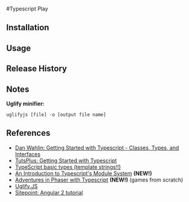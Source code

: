#Typescript Play

## Installation

## Usage 

## Release History

## Notes

**Uglify minifier:**

    uglifyjs [file] -o [output file name]

## References
- [Dan Wahlin: Getting Started with Typescript - Classes, Types, and Interfaces](http://weblogs.asp.net/dwahlin/getting-started-with-typescript-classes-static-types-and-interfaces)
- [TutsPlus: Getting Started with Typescript](http://code.tutsplus.com/tutorials/getting-started-with-typescript--net-28890)
- [TypeScript basic types (template strings!!)](https://www.typescriptlang.org/docs/handbook/basic-types.html)
- [An Introduction to Typescript's Module System](https://blog.oio.de/2014/01/31/an-introduction-to-typescript-module-system/) **(NEW!)**
- [Adventures in Phaser with Typescript](http://www.gamefromscratch.com/page/Adventures-in-Phaser-with-TypeScript-tutorial-series.aspx) **(NEW!)** (games from scratch)
- [Uglify.JS](https://www.npmjs.com/package/uglify-js)
- [Sitepoint: Angular 2 tutorial](https://www.sitepoint.com/angular-2-tutorial/)
